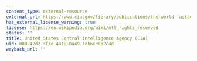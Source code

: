 ```yaml
---
content_type: external-resource
external_url: https://www.cia.gov/library/publications/the-world-factbook/
has_external_license_warning: true
license: https://en.wikipedia.org/wiki/All_rights_reserved
status: ''
title: United States Central Intelligence Agency (CIA)
uid: 08d242d2-3f3e-4a19-ba49-1eb6c30a2c4d
wayback_url: ''
---
```

